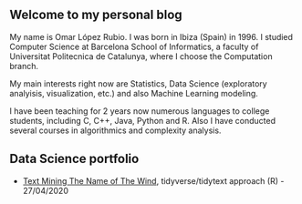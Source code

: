 ## Welcome to my personal blog

My name is Omar López Rubio. I was born in Ibiza (Spain) in 1996.
I studied Computer Science at Barcelona School of Informatics, a faculty of Universitat Politecnica de Catalunya, where I choose the Computation branch.

My main interests right now are Statistics, Data Science (exploratory analyisis, visualization, etc.) and also Machine Learning modeling.

I have been teaching for 2 years now numerous languages to college students, including C, C++, Java, Python and R. Also I have conducted several courses in algorithmics and complexity analysis.

## Data Science portfolio
- [Text Mining The Name of The Wind](https://norhther.github.io/blog/posts/notw.html), tidyverse/tidytext approach (R) - 27/04/2020
